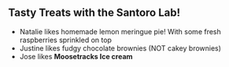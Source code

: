 ## Tasty Treats with the Santoro Lab!

- Natalie likes homemade lemon meringue pie! With some fresh raspberries sprinkled on top
- Justine likes fudgy chocolate brownies (NOT cakey brownies)
- Jose likes **Moosetracks Ice cream**
